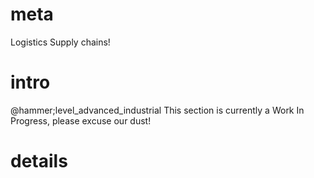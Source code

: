 # meta
Logistics
Supply chains!

# intro
@hammer;level_advanced_industrial
This section is currently a Work In Progress, please excuse our dust!

# details
